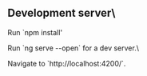 ## Development server\
<p>Run `npm install'</p>
<p>Run `ng serve --open` for a dev server.\</p>
<p>Navigate to `http://localhost:4200/`.<p>
